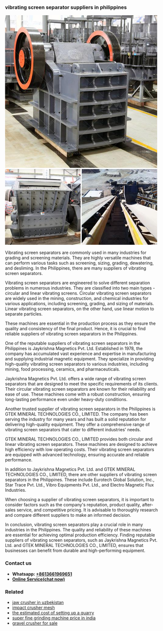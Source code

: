 <h3>vibrating screen separator suppliers in philippines</h3><img src='1708666528.jpg' alt=''><p>Vibrating screen separators are commonly used in many industries for grading and screening materials. They are highly versatile machines that can perform various tasks such as screening, sizing, grading, dewatering, and desliming. In the Philippines, there are many suppliers of vibrating screen separators.</p><p>Vibrating screen separators are engineered to solve different separation problems in numerous industries. They are classified into two main types - circular and linear vibrating screens. Circular vibrating screen separators are widely used in the mining, construction, and chemical industries for various applications, including screening, grading, and sizing of materials. Linear vibrating screen separators, on the other hand, use linear motion to separate particles.</p><p>These machines are essential in the production process as they ensure the quality and consistency of the final product. Hence, it is crucial to find reliable suppliers of vibrating screen separators in the Philippines.</p><p>One of the reputable suppliers of vibrating screen separators in the Philippines is Jaykrishna Magnetics Pvt. Ltd. Established in 1978, the company has accumulated vast experience and expertise in manufacturing and supplying industrial magnetic equipment. They specialize in providing high-quality vibrating screen separators to various industries, including mining, food processing, ceramics, and pharmaceuticals.</p><p>Jaykrishna Magnetics Pvt. Ltd. offers a wide range of vibrating screen separators that are designed to meet the specific requirements of its clients. Their circular vibrating screen separators are known for their reliability and ease of use. These machines come with a robust construction, ensuring long-lasting performance even under heavy-duty conditions.</p><p>Another trusted supplier of vibrating screen separators in the Philippines is GTEK MINERAL TECHNOLOGIES CO., LIMITED. The company has been serving the industry for many years and has built a solid reputation for delivering high-quality equipment. They offer a comprehensive range of vibrating screen separators that cater to different industries' needs.</p><p>GTEK MINERAL TECHNOLOGIES CO., LIMITED provides both circular and linear vibrating screen separators. These machines are designed to achieve high efficiency with low operating costs. Their vibrating screen separators are equipped with advanced technology, ensuring accurate and reliable performance.</p><p>In addition to Jaykrishna Magnetics Pvt. Ltd. and GTEK MINERAL TECHNOLOGIES CO., LIMITED, there are other suppliers of vibrating screen separators in the Philippines. These include Eurotech Global Solution, Inc., Star Trace Pvt. Ltd., Vibro Equipments Pvt. Ltd., and Electro Magnetic Flux Industries.</p><p>When choosing a supplier of vibrating screen separators, it is important to consider factors such as the company's reputation, product quality, after-sales service, and competitive pricing. It is advisable to thoroughly research and compare different suppliers to make an informed decision.</p><p>In conclusion, vibrating screen separators play a crucial role in many industries in the Philippines. The quality and reliability of these machines are essential for achieving optimal production efficiency. Finding reputable suppliers of vibrating screen separators, such as Jaykrishna Magnetics Pvt. Ltd. and GTEK MINERAL TECHNOLOGIES CO., LIMITED, ensures that businesses can benefit from durable and high-performing equipment.</p><h3>Contact us</h3><ul><li><strong>Whatsapp:&nbsp;<a href="https://wa.me/8613661969651">+8613661969651</a></strong></li><li><a href="https://swt.shibang-china.com/?git&amp;zhl&amp;vibrating screen separator suppliers in philippines"><strong>Online Service(chat now)</strong></a></li></ul><h3>Related</h3><ul><li><a href='jaw crusher in uzbekistan.md'>jaw crusher in uzbekistan</a></li><li><a href='impact crusher mesh.md'>impact crusher mesh</a></li><li><a href='the estimated cost of setting up a quarry.md'>the estimated cost of setting up a quarry</a></li><li><a href='super fine grinding machine price in india.md'>super fine grinding machine price in india</a></li><li><a href='gravel crusher for sale.md'>gravel crusher for sale</a></li></ul>